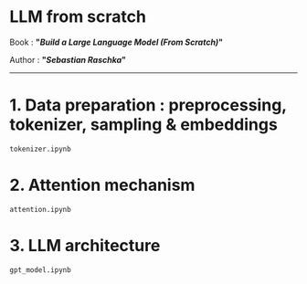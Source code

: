 # LLM from scratch

Book : **"*Build a Large Language Model (From Scratch)*"**

Author : **"*Sebastian Raschka*"**

---

# 1. Data preparation : preprocessing, tokenizer, sampling & embeddings

`tokenizer.ipynb`

# 2. Attention mechanism

`attention.ipynb`

# 3. LLM architecture

`gpt_model.ipynb`
